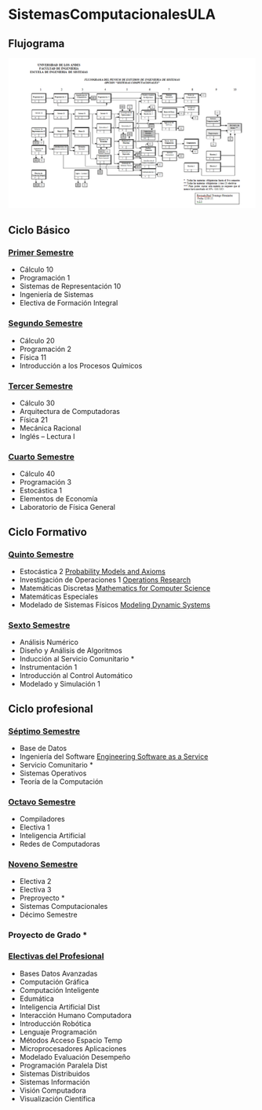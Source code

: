 # SistemasComputacionalesULA

## Flujograma

![Sistemas Computacionales](SistemasComputacionales.png?raw=true "Title")

## Ciclo Básico

### [Primer Semestre](Primer%20Semestre)
- Cálculo 10
- Programación 1
- Sistemas de Representación 10
- Ingeniería de Sistemas
- Electiva de Formación Integral

### [Segundo Semestre](Segundo%20Semestre)
- Cálculo 20
- Programación 2
- Física 11
- Introducción a los Procesos Químicos

### [Tercer Semestre](Tercer%20Semestre)
- Cálculo 30
- Arquitectura de Computadoras
- Física 21
- Mecánica Racional
- Inglés – Lectura I

### [Cuarto Semestre](Cuarto%20Semestre)
- Cálculo 40
- Programación 3
- Estocástica 1
- Elementos de Economía
- Laboratorio de Física General

## Ciclo Formativo

### [Quinto Semestre](Quinto%20Semestre)
- Estocástica 2 [Probability Models and Axioms](https://www.youtube.com/watch?v=j9WZyLZCBzs&list=PLUl4u3cNGP61MdtwGTqZA0MreSaDybji8)
- Investigación de Operaciones 1 [Operations Research](https://www.youtube.com/watch?v=WIWhQpR-CjY&list=PLgA4wLGrqI-ll9OSJmR5nU4lV4_aNTgKx)
- Matemáticas Discretas [Mathematics for Computer Science](https://www.youtube.com/watch?v=L3LMbpZIKhQ&list=PLB7540DEDD482705B)
- Matemáticas Especiales 
- Modelado de Sistemas Físicos [Modeling Dynamic Systems](https://www.youtube.com/watch?v=vwso-xHLNGc&list=PL4VMBEQr3gME29eeHZyT_lDw3KCdAmwXR)

### [Sexto Semestre](Sexto%20Semestre)
- Análisis Numérico
- Diseño y Análisis de Algoritmos
- Inducción al Servicio Comunitario *
- Instrumentación 1
- Introducción al Control Automático
- Modelado y Simulación 1

## Ciclo profesional

### [Séptimo Semestre](Septimo%20Semestre)
- Base de Datos
- Ingeniería del Software [Engineering Software as a Service](https://courses.edx.org/courses/BerkeleyX/CS_CS169.1x/1T2014/course/)
- Servicio Comunitario *
- Sistemas Operativos
- Teoría de la Computación

### [Octavo Semestre](Octavo%20Semestre)
- Compiladores
- Electiva 1
- Inteligencia Artificial
- Redes de Computadoras

### [Noveno Semestre](Noveno%20Semestre)
- Electiva 2
- Electiva 3
- Preproyecto *
- Sistemas Computacionales
- Décimo Semestre

### Proyecto de Grado *

### [Electivas del Profesional](Electivas)
- Bases Datos Avanzadas
- Computación Gráfica
- Computación Inteligente
- Edumática
- Inteligencia Artificial Dist
- Interacción Humano Computadora
- Introducción Robótica
- Lenguaje Programación
- Métodos Acceso Espacio Temp
- Microprocesadores Aplicaciones
- Modelado Evaluación Desempeño
- Programación Paralela Dist
- Sistemas Distribuidos
- Sistemas Información
- Visión Computadora
- Visualización Científica
